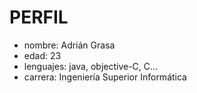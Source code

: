 PERFIL
=============
  * nombre: Adrián Grasa
  * edad: 23
  * lenguajes: java, objective-C, C...
  * carrera: Ingeniería Superior Informática